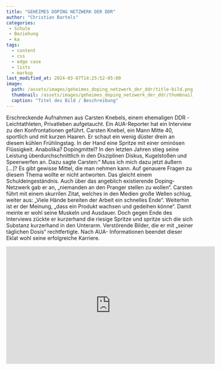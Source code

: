 ```yaml
---
title: "GEHEIMES DOPING NETZWERK DER DDR"
author: "Christian Bartels"
categories:
 - Schule
 - Beziehung
 - ka
tags:
  - content
  - css
  - edge case
  - lists
  - markup
last_modified_at: 2024-03-07T14:25:52-05:00
image: 
  path: /assets/images/geheimes_doping_netzwerk_der_ddr/title-bild.png
  thumbnail: /assets/images/geheimes_doping_netzwerk_der_ddr/thumbnail.png
  caption: "Titel des Bild / Beschreibung"
---
```


Erschreckende Aufnahmen aus Carsten Knebels, einem ehemaligen DDR -Leichtathleten, Privatleben aufgetaucht. Ein AUA-Reporter hat ein Interview zu den Konfrontationen geführt. 
Carsten Knebel, ein Mann Mitte 40, sportlich und mit kurzen Haaren. Er schaut ein wenig düster drein an diesem kühlen Frühlingstag. In der Hand eine Spritze mit einer ominösen Flüssigkeit. Anabolika? Dopingmittel?  In den letzten Jahren stieg seine Leistung überdurchschnittlich in den Disziplinen Diskus, Kugelstoßen und Speerwerfen an. Dazu sagte Carsten:“ Muss ich mich dazu jetzt äußern […]? Es gibt gewisse Mittel, die man nehmen kann. Auf genauere Fragen zu diesem Thema wollte er nicht antworten. Das gleicht einem Schuldeingeständnis. Auch über das angeblich existierende Doping-Netzwerk gab er an, „niemanden an den Pranger stellen zu wollen“. Carsten führt mit einem skurrilen Zitat, welches in den Medien große Wellen schlug, weiter aus: „Viele Hände bereiten der Arbeit ein schnelles Ende“. Weiterhin ist er der Meinung, „dass ein Produkt wachsen und gedeihen könne“. Damit meinte er wohl seine Muskeln und Ausdauer. Doch gegen Ende des Interviews zückte er kurzerhand die riesige Spritze und spritze sich die sich Substanz kurzerhand in den Unterarm. Verstörende Bilder, die er mit „seiner täglichen Dosis“ rechtfertigte. Nach AUA- Informationen beendet dieser Eklat wohl seine erfolgreiche Karriere.

<iframe width="560" height="315" src="https://www.youtube.com/embed/p4Nbb6C-9Q8?si=MUOcLnA4vmeh-CC0" title="YouTube video player" frameborder="0" allow="accelerometer; autoplay; clipboard-write; encrypted-media; gyroscope; picture-in-picture; web-share" allowfullscreen></iframe>
